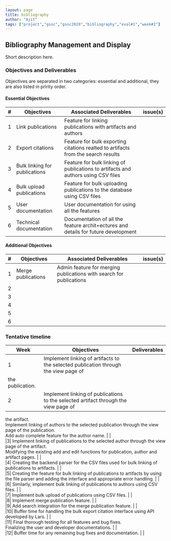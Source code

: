 ```yaml
---
layout: page
title: bibliography
author: "Ajit"
tags: ["project","gsoc","gsoc2020","bibliography","eval#1","week#2"]
---
```


## Bibliography Management and Display
Short description here.

### Objectives and Deliverables
Objectives are separated in two categories: essential and additional, they are also listed in pririty order. 
#### Essential Objectives

|\#|Objectives|Associated Deliverables|issue(s)|  
|---	|---	|---	|---	|  
|1   	| Link publications    |  Feature for linking publications with artifacts and authors 	|   	|  
|2   	| Export citations |  Feature for bulk exporting citations realted to artifacts from the search results 	|   	|  
|3   	| Bulk linking for publications 	|  Feature for bulk linking of publications to artifacts and authors using CSV files 	|   	|  
|4   	| Bulk upload publications  	| Feature for bulk uploading publications to the database using CSV files  	|   	|  
|5   	| User documentation |  User documentation for using all the features 	|   	|  
|6   	| Technical documentation  	| Documentation of all the feature archit+ectures and details for future development  	|   	|  

#### Additional Objectives

|\#|Objectives|Associated Deliverables|issue(s)|  
|---	|---	|---	|---	|  
|1   	| Merge publications 	|  Admin feature for merging publications with search for publications 	|   	|  
|2   	|   	|   	|   	|  
|3   	|   	|   	|   	|  
|4   	|   	|   	|   	|  
|5   	|   	|   	|   	|  
|6   	|   	|   	|   	|  

### Tentative timeline  

| Week  |Objectives |Deliverables |  
|---|---|---|  
|1| Implement linking of artifacts to the selected publication through the view page of
the publication.  |   |  
|2| Implement linking of publications to the selected artifact through the view page of
the artifact.
<br> Implement linking of authors to the selected publication through the view page of
the publication.
<br> Add auto complete feature for the author name.  |   |  
|3| Implement linking of publications to the selected author through the view page of
the artifact.
<br> Modifying the existing add and edit functions for publication, author and artifact
pages.  |   |  
|4| Creating the backend parser for the CSV files used for bulk linking of publications to artifacts.  |   |  
|5| Creating the feature for bulk linking of publications to artifacts by using the file parser and adding the interface and appropriate error handling.   |   |  
|6| Similarly, implement bulk linking of publications to authors using CSV files.  |   |  
|7| Implement bulk upload of publications using CSV files.  |   |  
|8| Implement merge publication feature.  |   |  
|9| Add search integration for the merge publication feature.  |   |  
|10| Buffer time for handling the bulk export citation interface using API developed by Lars.   |   |  
|11| Final thorough testing for all features and bug fixes. 
<br> Finalizing the user and developer documentations.   |   |  
|12| Buffer time for any remaining bug fixes and documentation.  |   |  




